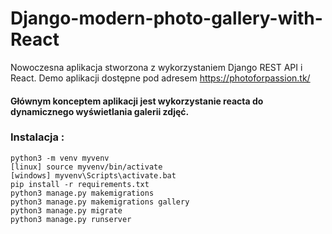 # Django-modern-photo-gallery-with-React
Nowoczesna aplikacja stworzona z wykorzystaniem Django REST API i React.
Demo aplikacji dostępne pod adresem https://photoforpassion.tk/

#### Głównym konceptem aplikacji jest wykorzystanie reacta do dynamicznego wyświetlania galerii zdjęć.

### Instalacja :
```
python3 -m venv myvenv
[linux] source myvenv/bin/activate 
[windows] myvenv\Scripts\activate.bat
pip install -r requirements.txt
python3 manage.py makemigrations
python3 manage.py makemigrations gallery
python3 manage.py migrate
python3 manage.py runserver
```
